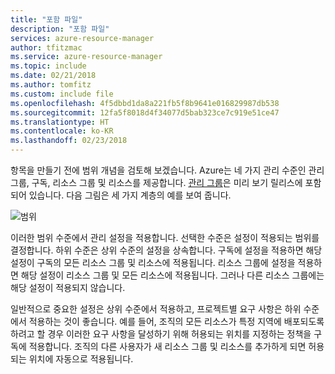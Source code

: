 ```yaml
---
title: "포함 파일"
description: "포함 파일"
services: azure-resource-manager
author: tfitzmac
ms.service: azure-resource-manager
ms.topic: include
ms.date: 02/21/2018
ms.author: tomfitz
ms.custom: include file
ms.openlocfilehash: 4f5dbbd1da8a221fb5f8b9641e016829987db538
ms.sourcegitcommit: 12fa5f8018d4f34077d5bab323ce7c919e51ce47
ms.translationtype: HT
ms.contentlocale: ko-KR
ms.lasthandoff: 02/23/2018
---
```

항목을 만들기 전에 범위 개념을 검토해 보겠습니다. Azure는 네 가지 관리 수준인 관리 그룹, 구독, 리소스 그룹 및 리소스를 제공합니다. [관리 그룹](../articles/billing/billing-enterprise-mgmt-group-overview.md)은 미리 보기 릴리스에 포함되어 있습니다. 다음 그림은 세 가지 계층의 예를 보여 줍니다.

![범위](./media/resource-manager-governance-scope/scope-levels.png)

이러한 범위 수준에서 관리 설정을 적용합니다. 선택한 수준은 설정이 적용되는 범위를 결정합니다. 하위 수준은 상위 수준의 설정을 상속합니다. 구독에 설정을 적용하면 해당 설정이 구독의 모든 리소스 그룹 및 리소스에 적용됩니다. 리소스 그룹에 설정을 적용하면 해당 설정이 리소스 그룹 및 모든 리소스에 적용됩니다. 그러나 다른 리소스 그룹에는 해당 설정이 적용되지 않습니다.

일반적으로 중요한 설정은 상위 수준에서 적용하고, 프로젝트별 요구 사항은 하위 수준에서 적용하는 것이 좋습니다. 예를 들어, 조직의 모든 리소스가 특정 지역에 배포되도록 하려고 할 경우 이러한 요구 사항을 달성하기 위해 허용되는 위치를 지정하는 정책을 구독에 적용합니다. 조직의 다른 사용자가 새 리소스 그룹 및 리소스를 추가하게 되면 허용되는 위치에 자동으로 적용됩니다. 
